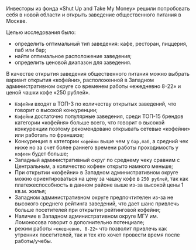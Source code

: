 Инвесторы из фонда «Shut Up and Take My Money» решили попробовать себя в новой области и открыть заведение общественного питания в Москве.

Целью исследования было:
- определить оптимальный тип заведения: кафе, ресторан, пиццерия, паб или бар;
- найти оптимальное расположение заведения;
- определить ценовой диапазон для заведения.

В качестве открытия заведения общественного питания можно выбрать вариант открытия «кофейни», расположенной в Западном административном округе со временем работы «ежедневно 8-22» и ценой чашки кофе «250 рублей».

- `Кофейни` входят в ТОП-3 по количеству открытых заведений, что говорит о высокой конкуренции;
- `Кофейни` достаточно популярные заведения, среди ТОП-15 брендов категории «кофейня» больше всего, что говорит о высокой конкуренции поэтому рекомендовано открывать сетевые «кофейни» или работать по франшизе; 
- Конкуренция в категории `кофейни` выше чем у `бар,паб`, а средний чек ниже но за счет более раннего времени работы проходимость у `кофеен` будет больше;
- Западный административный округ по среднему чеку сравним с Центральным, а количество кофеен открыто намного меньше;
- При открытии «кофейни» в Западном административном округе можно ориентироваться на цену за чашку кофе в `250 рублей`, так как платежеспособность в данном районе выше из-за высокой цены 1 кв.м. жилья;
- Западном административном округе предпочтителен из-за не высокого среднего рейтинга заведений, что дает шанс привлечь больше посетителей при открытии рейтинговой кофейни;
- Наличие в Западном административном округе МГУ им. Ломоносова говорит о дополнительно потенциале;
- режим работы `«ежедневно, 8-22»` что позволит привлечь как утренних посетителей, так и тех кто хочет провести время после работы/учебы.
